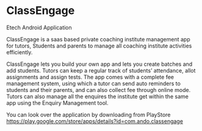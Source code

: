 # ClassEngage
Etech Android Application

ClassEngage is a saas based private coaching institute management app for tutors, Students and parents to manage all coaching institute activities efficiently.

ClassEngage lets you build your own app and lets you create batches and add students. Tutors can keep a regular track of students’ attendance, allot assignments and assign tests. The app comes with a complete fee management system, using which a tutor can send auto reminders to students and their parents, and can also collect fee through online mode. Tutors can also manage all the enquires the institute get within the same app using the Enquiry Management tool.





You can look over the application by downloading from PlayStore
https://play.google.com/store/apps/details?id=com.ando.classengage
